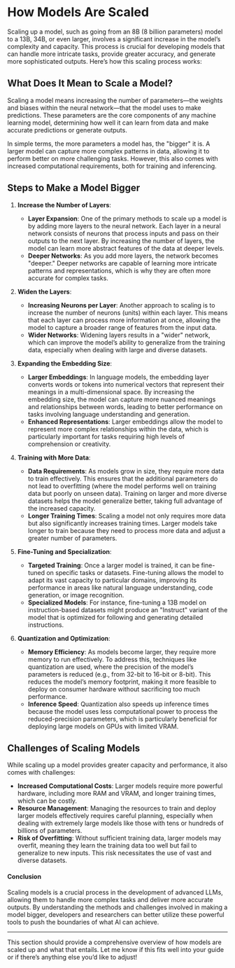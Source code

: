 # How Models Are Scaled

Scaling up a model, such as going from an 8B (8 billion parameters) model to a 13B, 34B, or even larger, involves a significant increase in the model’s complexity and capacity. This process is crucial for developing models that can handle more intricate tasks, provide greater accuracy, and generate more sophisticated outputs. Here’s how this scaling process works:

## What Does It Mean to Scale a Model?

Scaling a model means increasing the number of parameters—the weights and biases within the neural network—that the model uses to make predictions. These parameters are the core components of any machine learning model, determining how well it can learn from data and make accurate predictions or generate outputs.

In simple terms, the more parameters a model has, the "bigger" it is. A larger model can capture more complex patterns in data, allowing it to perform better on more challenging tasks. However, this also comes with increased computational requirements, both for training and inferencing.

## Steps to Make a Model Bigger

1. **Increase the Number of Layers**:
   - **Layer Expansion**: One of the primary methods to scale up a model is by adding more layers to the neural network. Each layer in a neural network consists of neurons that process inputs and pass on their outputs to the next layer. By increasing the number of layers, the model can learn more abstract features of the data at deeper levels.
   - **Deeper Networks**: As you add more layers, the network becomes "deeper." Deeper networks are capable of learning more intricate patterns and representations, which is why they are often more accurate for complex tasks.

2. **Widen the Layers**:
   - **Increasing Neurons per Layer**: Another approach to scaling is to increase the number of neurons (units) within each layer. This means that each layer can process more information at once, allowing the model to capture a broader range of features from the input data.
   - **Wider Networks**: Widening layers results in a "wider" network, which can improve the model’s ability to generalize from the training data, especially when dealing with large and diverse datasets.

3. **Expanding the Embedding Size**:
   - **Larger Embeddings**: In language models, the embedding layer converts words or tokens into numerical vectors that represent their meanings in a multi-dimensional space. By increasing the embedding size, the model can capture more nuanced meanings and relationships between words, leading to better performance on tasks involving language understanding and generation.
   - **Enhanced Representations**: Larger embeddings allow the model to represent more complex relationships within the data, which is particularly important for tasks requiring high levels of comprehension or creativity.

4. **Training with More Data**:
   - **Data Requirements**: As models grow in size, they require more data to train effectively. This ensures that the additional parameters do not lead to overfitting (where the model performs well on training data but poorly on unseen data). Training on larger and more diverse datasets helps the model generalize better, taking full advantage of the increased capacity.
   - **Longer Training Times**: Scaling a model not only requires more data but also significantly increases training times. Larger models take longer to train because they need to process more data and adjust a greater number of parameters.

5. **Fine-Tuning and Specialization**:
   - **Targeted Training**: Once a larger model is trained, it can be fine-tuned on specific tasks or datasets. Fine-tuning allows the model to adapt its vast capacity to particular domains, improving its performance in areas like natural language understanding, code generation, or image recognition.
   - **Specialized Models**: For instance, fine-tuning a 13B model on instruction-based datasets might produce an "Instruct" variant of the model that is optimized for following and generating detailed instructions.

6. **Quantization and Optimization**:
   - **Memory Efficiency**: As models become larger, they require more memory to run effectively. To address this, techniques like quantization are used, where the precision of the model’s parameters is reduced (e.g., from 32-bit to 16-bit or 8-bit). This reduces the model’s memory footprint, making it more feasible to deploy on consumer hardware without sacrificing too much performance.
   - **Inference Speed**: Quantization also speeds up inference times because the model uses less computational power to process the reduced-precision parameters, which is particularly beneficial for deploying large models on GPUs with limited VRAM.

## Challenges of Scaling Models

While scaling up a model provides greater capacity and performance, it also comes with challenges:
- **Increased Computational Costs**: Larger models require more powerful hardware, including more RAM and VRAM, and longer training times, which can be costly.
- **Resource Management**: Managing the resources to train and deploy larger models effectively requires careful planning, especially when dealing with extremely large models like those with tens or hundreds of billions of parameters.
- **Risk of Overfitting**: Without sufficient training data, larger models may overfit, meaning they learn the training data too well but fail to generalize to new inputs. This risk necessitates the use of vast and diverse datasets.

#### Conclusion

Scaling models is a crucial process in the development of advanced LLMs, allowing them to handle more complex tasks and deliver more accurate outputs. By understanding the methods and challenges involved in making a model bigger, developers and researchers can better utilize these powerful tools to push the boundaries of what AI can achieve.

---

This section should provide a comprehensive overview of how models are scaled up and what that entails. Let me know if this fits well into your guide or if there’s anything else you’d like to adjust!
